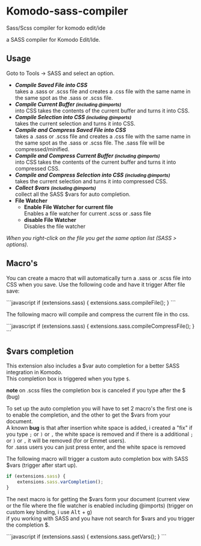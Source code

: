 # Komodo-sass-compiler
Sass/Scss compiler for komodo edit/ide

a SASS compiler for Komodo Edit/Ide.

<h2>Usage</h2>
<p>Goto to Tools -&gt; SASS and select an option.</p>
<ul>
<li><strong><em>Compile Saved File into CSS</em></strong><br>
takes a .sass or .scss file and creates a .css file with the same name in the same spot as the .sass or .scss file.</li>
<li><strong><em>Compile Current Buffer <small>(including @imports)</small></em></strong><br>
into CSS takes the contents of the current buffer and turns it into CSS.</li>
<li><strong><em>Compile Selection into CSS <small>(including @imports)</small></em></strong><br> 
takes the current selection and turns it into CSS.</li>
<li><strong><em>Compile and Compress Saved File into CSS</em></strong><br>
takes a .sass or .scss file and creates a .css file with the same name in the same spot as the .sass or .scss file. The .sass file will be compressed/minified.</li>
<li><strong><em>Compile and Compress Current Buffer <small>(including @imports)</small></em></strong><br>
into CSS takes the contents of the current buffer and turns it into compressed CSS.</li>
<li><strong><em>Compile and Compress Selection into CSS <small>(including @imports)</small></em></strong><br> 
takes the current selection and turns it into compressed CSS.</li>
<li><strong><em>Collect $vars <small>(including @imports)</small></em></strong><br> 
collect all the SASS $vars for auto completion.</li>
<li><strong>File Watcher</strong><ul>
<li>
<strong>Enable File Watcher for current file</strong><br>
Enables a file watcher for current .scss or .sass file
</li>
<li>
<strong>disable File Watcher</strong><br>
Disables the file watcher
</li>
</ul>
</ul>
<em>When you right-click on the file you get the same option list (SASS > options).</em>


<h2>Macro's</h2>
<p>You can create a macro that will automatically turn a .sass or .scss file into CSS when you save. Use the following code and have it trigger After file save:</p>
```javascript
if (extensions.sass) {
	extensions.sass.compileFile();
}
```
<p>The following macro will compile and compress the current file in tho css.</p>
```javascript
if (extensions.sass) {
	extensions.sass.compileCompressFile();
}
```

<h2>$vars completion</h2>
<p>This extension also includes a $var auto completion for a better SASS integration in Komodo.<br>
This completion box is triggered when you type <code>$</code>.</p>
<p>
<b>
note  
</b>  
on .scss files the completion box is canceled if you type after the $ (bug)
</p>
<p>To set up the auto completion you will have to set 2 macro's the first one is to enable the completion, and the other to get the $vars from your document.<br>
A known <b>bug</b> is that after insertion white space is added, i created a "fix" if you type <code>;</code> or <code>)</code> or <code>,</code> the white space is removed and if there is a additional <code>;</code> or <code>)</code> or <code>,</code> it will be removed (for or Emmet users).<br>
for .sass users you can just press enter, and the white space is removed</p>
<p>The following macro will trigger a custom auto completion box with SASS $vars (trigger after start up).  
</p>

```javascript
if (extensions.sass) {
    extensions.sass.varCompletion();
}
 ```
 <p>The next macro is for getting the $vars form your document (current view or the file where the file watcher is enabled including @imports) (trigger on custom key binding, i use <kbd>Alt</kbd> + <kbd>g</kbd>)<br>
 if you working with SASS and you have not search for $vars and you trigger the completion $.</p>
 ```javascript
 if (extensions.sass) {
    extensions.sass.getVars(); 
}
```
